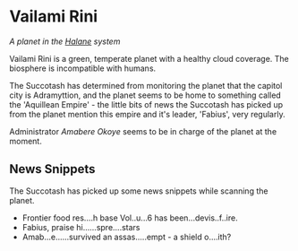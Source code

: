 # Vailami Rini

*A planet in the [Halane](./system-halane.md) system*

Vailami Rini is a green, temperate planet with a healthy cloud coverage. The biosphere is incompatible with humans.

The Succotash has determined from monitoring the planet that the capitol city is Adramyttion, and the planet seems to be home to something called the 'Aquillean Empire' - the little bits of news the Succotash has picked up from the planet mention this empire and it's leader, 'Fabius', very regularly.

Administrator *Amabere Okoye* seems to be in charge of the planet at the moment.

## News Snippets

The Succotash has picked up some news snippets while scanning the planet.

- Frontier food res....h base Vol..u...6 has been...devis..f..ire.
- Fabius, praise hi......spre....stars
- Amab...e......survived an assas.....empt - a shield o....ith?
